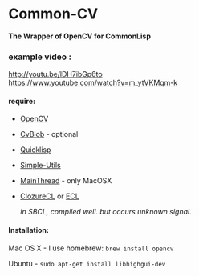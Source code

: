 # Common-CV
**The Wrapper of OpenCV for CommonLisp**

### example video :
<http://youtu.be/lDH7ibGp6to>  
<https://www.youtube.com/watch?v=m_ytVKMqm-k>

#### require:
  - [OpenCV](http://opencv.org/)
  - [CvBlob](https://code.google.com/p/cvblob/) - optional
  - [Quicklisp](http://www.quicklisp.org)
  - [Simple-Utils](https://github.com/byulparan/simple-utils)
  - [MainThread](http://github.com/byulparan/main-thread) - only MacOSX
  - [ClozureCL](http://www.clozure.com/clozurecl.html) or [ECL](http://ecls.sourceforge.net)
  
	*in SBCL, compiled well. but occurs unknown signal.*
  

#### Installation:
Mac OS X - I use homebrew: `brew install opencv`

Ubuntu - `sudo apt-get install libhighgui-dev`
